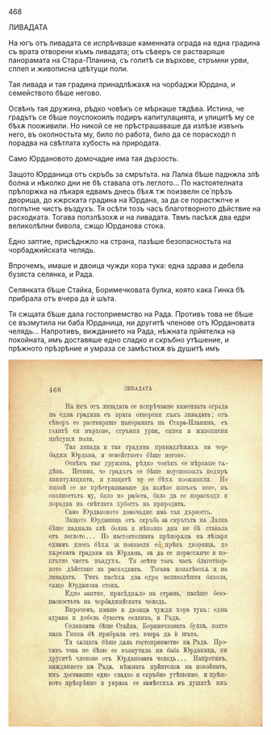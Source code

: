 ﻿468

ЛИВАДАТА

На югъ отъ ливадата се испрѣчваше каменната ограда на една градина съ врата отворени къмъ ливадата; отъ сѣверъ се растваряше панорамата на Стара-Планина, съ голитѣ си върхове, стръмни урви, сппеп и живописна цвѣтущи поли.

Тая ливада и тая градина принадлѣжахѫ на чорбаджи Юрдана, и семейството бѣше негово.

Освѣнъ тая дружина, рѣдко човѣкъ се мѣркаше тѫдѣва. Истина, че градътъ се бѣше поуспокоилъ подиръ капитулацията, и улицитѣ му се бѣхѫ пооживили. Но никой се не прѣстрашаваше да излѣзе извънъ него, въ околностьта му, било по работа, било да се порасходп п порадва на свѣтлата хубость на природата.

Само Юрдановото домочадие има тая дързость.

Защото Юрданица отъ скръбь за смрътьта. на Лалка бѣше паднжла злѣ болна и нѣколко дни не бѣ ставала отъ леглото... По настоятелната прѣпоржка на лѣкаря едвамъ днесь бѣхѫ тж поизвелн се́ прѣзъ дворища, до кжрската градина на Юрдана, за да се порастжпче и поглътне чистъ въздухъ. Тя осѣти тозъ часъ благотворното дѣйствие на расходката. Тогава попзлѣзохѫ и на ливадата. Твмъ пасѣхѫ два едри великолѣпни бивола, сжщо Юрданова стока.

Едно заптие, присѣднжло на страна, пазѣше безопасностьта на чорбаджийската челядь.

Впрочемъ, имаше и двоица чужди хора тука: една здрава и дебела бузяста селянка, и Рада.

Селянката бѣше Стайка, Боримечковата булка, която кака Гинка бѣ прибрала отъ вчера да ѝ шъта.

Тя сжщата бѣше дала гостоприемство на Рада. Противъ това не бѣше се възмутила ни баба Юрданица, ни другитѣ членове отъ Юрдановата челядь... Напротивъ, вижданието на Рада, нѣжната прйятелка на покойната, имъ доставяше едно сладко и скръбно утѣшение, и прѣжното прѣзрѣние и умраза се замѣстихѫ въ душитѣ имъ

![original](images/521.jpg)

